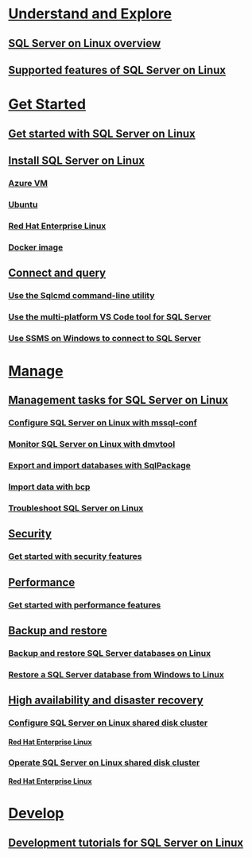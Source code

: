 # [Understand and Explore](sql-server-linux-overview.md)
## [SQL Server on Linux overview](sql-server-linux-overview.md)
## [Supported features of SQL Server on Linux](sql-server-linux-supported-features.md)
# [Get Started](sql-server-linux-get-started-tutorial.md)
## [Get started with SQL Server on Linux](sql-server-linux-get-started-tutorial.md)
## [Install SQL Server on Linux](sql-server-linux-setup.md)
### [Azure VM](sql-server-linux-azure-virtual-machine.md)
### [Ubuntu](sql-server-linux-setup-ubuntu.md)
### [Red Hat Enterprise Linux](sql-server-linux-setup-red-hat.md)
### [Docker image](sql-server-linux-setup-docker.md)
## [Connect and query](sql-server-linux-connect-and-query.md)
### [Use the Sqlcmd command-line utility](sql-server-linux-connect-and-query-sqlcmd.md)
### [Use the multi-platform VS Code tool for SQL Server](sql-server-linux-connect-and-query-vs-code.md)
### [Use SSMS on Windows to connect to SQL Server](sql-server-linux-connect-and-query-ssms.md)
# [Manage](sql-server-linux-management-overview.md)
## [Management tasks for SQL Server on Linux](sql-server-linux-management-overview.md)
### [Configure SQL Server on Linux with mssql-conf](sql-server-linux-configure-mssql-conf.md)
### [Monitor SQL Server on Linux with dmvtool](sql-server-linux-dmv-tool.md)
### [Export and import databases with SqlPackage](sql-server-linux-export-import-with-sqlpackage.md)
### [Import data with bcp](sql-server-linux-import-data-with-bcp.md)
### [Troubleshoot SQL Server on Linux](sql-server-linux-troubleshooting-guide.md)
## [Security](sql-server-linux-security-get-started.md)
### [Get started with security features](sql-server-linux-security-get-started.md)
## [Performance](sql-server-linux-performance-get-started.md)
### [Get started with performance features](sql-server-linux-performance-get-started.md)
## [Backup and restore]()
### [Backup and restore SQL Server databases on Linux](sql-server-linux-backup-and-restore-database.md)
### [Restore a SQL Server database from Windows to Linux](sql-server-linux-restore-database.md)
## [High availability and disaster recovery](sql-server-linux-configure-high-availability-and-disaster-recovery.md)
### [Configure SQL Server on Linux shared disk cluster](sql-server-linux-shared-disk-cluster-configure.md)
#### [Red Hat Enterprise Linux](sql-server-linux-shared-disk-cluster-red-hat-7-configure.md)
### [Operate SQL Server on Linux shared disk cluster](sql-server-linux-shared-disk-cluster-operate.md)
#### [Red Hat Enterprise Linux](sql-server-linux-shared-disk-cluster-red-hat-7-operate.md)
# [Develop](sql-server-linux-connect-applications.md)
## [Development tutorials for SQL Server on Linux](sql-server-linux-connect-applications.md)


